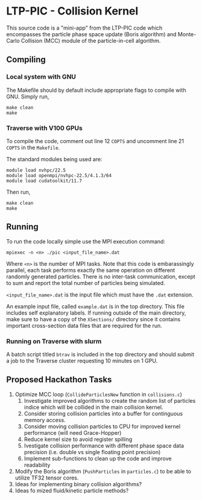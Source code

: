 # LTP-PIC - Collision Kernel

This source code is a "mini-app" from the LTP-PIC code which encompasses the particle phase space update (Boris algorithm) and Monte-Carlo Collision (MCC) module of the particle-in-cell algorithm.

## Compiling

### Local system with GNU

The Makefile should by default include appropriate flags to compile with GNU. Simply run,
```
make clean
make
```


### Traverse with V100 GPUs

To compile the code, comment out line 12 `COPTS` and uncomment line 21 `COPTS` in the `Makefile`.

The standard modules being used are:
```
module load nvhpc/22.5
module load openmpi/nvhpc-22.5/4.1.3/64
module load cudatoolkit/11.7
```

Then run,
```
make clean
make
```

## Running

To run the code locally simple use the MPI execution command:
```
mpiexec -n <n> ./pic <input_file_name>.dat
```

Where `<n>` is the number of MPI tasks. Note that this code is embarassingly parallel, each task performs exactly the same operation on different randomly generated particles. There is no inter-task communication, except to sum and report the total number of particles being simulated.

`<input_file_name>.dat` is the input file which must have the `.dat` extension.

An example input file, called `example.dat` is in the top directory. This file includes self explanatory labels. If running outside of the main directory, make sure to have a copy of the `XSections/` directory since it contains important cross-section data files that are required for the run.

### Running on Traverse with slurm

A batch script titled `btrav` is included in the top directory and should submit a job to the Traverse cluster requesting 10 minutes on 1 GPU.


## Proposed Hackathon Tasks
1. Optimize MCC loop (`CollideParticlesNew` function in `collisions.c`)
   1. Investigate improved algorithms to create the random list of particles indice which will be collided in the main collision kernel.
   2. Consider storing collision particles into a buffer for continguous memory access.
   3. Consider moving collision particles to CPU for improved kernel performance (will need Grace-Hopper)
   4. Reduce kernel size to avoid register spilling
   5. Ivestigate collision performance with different phase space data precision (i.e. double vs single floating point precision)
   6. Implement sub-functions to clean up the code and improve readability
1. Modify the Boris algorithm (`PushParticles` in `particles.c`) to be able to utilize TF32 tensor cores.
2. Ideas for implementing binary collision algorithms?
3. Ideas fo mized fluid/kinetic particle methods?

